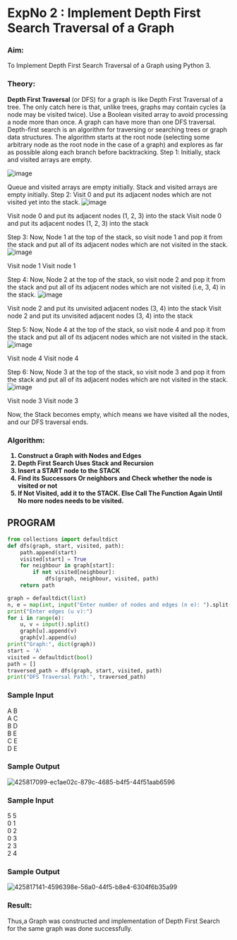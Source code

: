 <h1>ExpNo 2 : Implement Depth First Search Traversal of a Graph</h1> 

<H3>Aim:</H3>
<p> To Implement Depth First Search Traversal of a Graph using Python 3.</p>
<h3>Theory:</h3>
<strong>Depth First Traversal </strong>(or DFS) for a graph is like Depth First Traversal of a tree. The only catch here is that, unlike trees, graphs may contain cycles (a node may be visited twice). Use a Boolean visited array to avoid processing a node more than once. A graph can have more than one DFS traversal. 
Depth-first search is an algorithm for traversing or searching trees or graph data structures. The algorithm starts at the root node (selecting some arbitrary node as the root node in the case of a graph) and explores as far as possible along each branch before backtracking.
Step 1: Initially, stack and visited arrays are empty.

 ![image](https://github.com/natsaravanan/19AI405FUNDAMENTALSOFARTIFICIALINTELLIGENCE/assets/87870499/640b3c6f-3ac1-49a2-a955-68da9a71f446)


Queue and visited arrays are empty initially.
Stack and visited arrays are empty initially.
Step 2: Visit 0 and put its adjacent nodes which are not visited yet into the stack.
 ![image](https://github.com/natsaravanan/19AI405FUNDAMENTALSOFARTIFICIALINTELLIGENCE/assets/87870499/86dcf7d9-1f9d-49b0-a821-5976a6e77606)

 Visit node 0 and put its adjacent nodes (1, 2, 3) into the stack
 Visit node 0 and put its adjacent nodes (1, 2, 3) into the stack

Step 3: Now, Node 1 at the top of the stack, so visit node 1 and pop it from the stack and put all of its adjacent nodes which are not visited in the stack.
 ![image](https://github.com/natsaravanan/19AI405FUNDAMENTALSOFARTIFICIALINTELLIGENCE/assets/87870499/e6017942-08b1-4742-87ad-c97eb97bf985)

Visit node 1
 Visit node 1

Step 4: Now, Node 2 at the top of the stack, so visit node 2 and pop it from the stack and put all of its adjacent nodes which are not visited (i.e, 3, 4) in the stack.
 ![image](https://github.com/natsaravanan/19AI405FUNDAMENTALSOFARTIFICIALINTELLIGENCE/assets/87870499/6e6d123c-60ae-4f9c-a27c-c4fc7e57d57c)

 Visit node 2 and put its unvisited adjacent nodes (3, 4) into the stack
 Visit node 2 and put its unvisited adjacent nodes (3, 4) into the stack

Step 5: Now, Node 4 at the top of the stack, so visit node 4 and pop it from the stack and put all of its adjacent nodes which are not visited in the stack.
 ![image](https://github.com/natsaravanan/19AI405FUNDAMENTALSOFARTIFICIALINTELLIGENCE/assets/87870499/20b76a05-5668-4da5-8189-e10fb1bb7238)

 Visit node 4
 Visit node 4

Step 6: Now, Node 3 at the top of the stack, so visit node 3 and pop it from the stack and put all of its adjacent nodes which are not visited in the stack.
 ![image](https://github.com/natsaravanan/19AI405FUNDAMENTALSOFARTIFICIALINTELLIGENCE/assets/87870499/3b88f04a-7846-4f75-89b4-22bbd5b48e52)

Visit node 3
Visit node 3

Now, the Stack becomes empty, which means we have visited all the nodes, and our DFS traversal ends.

<h3>Algorithm:</h3>
<B><ol>
 <li>Construct a Graph with Nodes and Edges</li>
 <li>Depth First Search Uses Stack and Recursion</li>
 <li>Insert a START node to the STACK</li>
 <li>Find its Successors Or neighbors and Check whether the node is visited or not</li>
 <li>If Not Visited, add it to the STACK. Else Call The Function Again Until No more nodes needs to be visited.</li>
</ol></B>

## PROGRAM
```python
from collections import defaultdict
def dfs(graph, start, visited, path):
    path.append(start)
    visited[start] = True
    for neighbour in graph[start]:
        if not visited[neighbour]:
            dfs(graph, neighbour, visited, path)
    return path

graph = defaultdict(list)
n, e = map(int, input("Enter number of nodes and edges (n e): ").split())
print("Enter edges (u v):")
for i in range(e):
    u, v = input().split()
    graph[u].append(v)
    graph[v].append(u)
print("Graph:", dict(graph))
start = 'A'
visited = defaultdict(bool)
path = []
traversed_path = dfs(graph, start, visited, path)
print("DFS Traversal Path:", traversed_path)
```



<h3>Sample Input</h3>

A B <BR>
A C <BR>
B D <BR>
B E <BR>
C E <BR>
D E <BR>

<h3>Sample Output</h3>

![425817099-ec1ae02c-879c-4685-b4f5-44f51aab6596](https://github.com/user-attachments/assets/c5fe5c90-6e6a-43e7-8833-514a81d2fc45)



<h3>Sample Input</h3>

5 5 <BR>
0 1 <BR>
0 2 <BR>
0 3 <BR>
2 3 <BR>
2 4 <BR>

<h3>Sample Output</h3>

![425817141-4596398e-56a0-44f5-b8e4-6304f6b35a99](https://github.com/user-attachments/assets/c75134c6-1ea0-4a19-827a-1bbfbbfea69d)


<h3>Result:</h3>

<p>Thus,a Graph was constructed and implementation of Depth First Search for the same graph was done successfully.</p>

